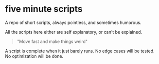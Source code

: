 # five minute scripts
A repo of short scripts, always pointless, and sometimes humorous.

All the scripts here either are self explanatory, or can't be explained.

> "Move fast and make things weird"

A script is complete when it just barely runs. No edge cases will be tested. No optimization will be done.
